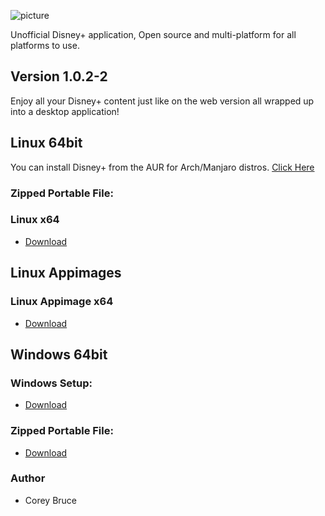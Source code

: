 ![picture](https://i.imgur.com/bKh3Im0.png)

Unofficial Disney+ application, Open source and multi-platform for all platforms to use.

## Version 1.0.2-2

Enjoy all your Disney+ content just like on the web version all wrapped up into a desktop application!


 ## Linux 64bit

 You can install Disney+ from the AUR for Arch/Manjaro distros.
 [Click Here](https://aur.archlinux.org/packages/disneyplus-bin)

 ### Zipped Portable File:

 ### Linux x64
 - [Download](https://gitlab.com/disneyplusdesktop/binaries/1.0.2-1/-/raw/main/DisneyPlus-linux-x64.tar.xz)
 
 ## Linux Appimages

  ### Linux Appimage x64
 - [Download](https://gitlab.com/disneyplusdesktop/binaries/1.0.2-1raw/main/DisneyPlus-x64.AppImage)


 ## Windows 64bit

 ### Windows Setup:
 - [Download](https://gitlab.com/disneyplusdesktop/binaries/1.0.2-1/-/raw/main/DisneyPlus%20Setup.exe)

 ### Zipped Portable File:
 - [Download](https://gitlab.com/disneyplusdesktop/binaries/1.0.2-1/-/raw/main/DisneyPlus-win32-x64.zip)

 ### Author
  * Corey Bruce

